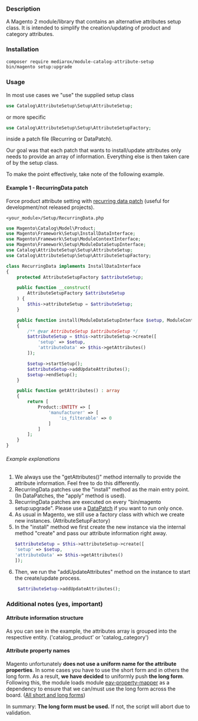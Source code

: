### Description

A Magento 2 module/library that contains an alternative attributes setup class.
It is intended to simplify the creation/updating of product and category attributes.

### Installation

```bash
composer require mediarox/module-catalog-attribute-setup
bin/magento setup:upgrade
```

### Usage

In most use cases we "use" the supplied setup class
```php
use Catalog\AttributeSetup\Setup\AttributeSetup;
```
or more specific
```php
use Catalog\AttributeSetup\Setup\AttributeSetupFactory;
```
inside a patch file (Recurring or DataPatch).

Our goal was that each patch that wants to install/update attributes only needs to provide an array of information. 
Everything else is then taken care of by the setup class.

To make the point effectively, take note of the following example.

#### Example 1 - RecurringData patch

Force product attribute setting with [recurring data patch](https://devdocs.magento.com/guides/v2.4/extension-dev-guide/prepare/lifecycle.html#recurring-data-event) (useful for development/not released projects).

```<your_module>/Setup/RecurringData.php```

```php
use Magento\Catalog\Model\Product;
use Magento\Framework\Setup\InstallDataInterface;
use Magento\Framework\Setup\ModuleContextInterface;
use Magento\Framework\Setup\ModuleDataSetupInterface;
use Catalog\AttributeSetup\Setup\AttributeSetup;
use Catalog\AttributeSetup\Setup\AttributeSetupFactory;

class RecurringData implements InstallDataInterface
{
    protected AttributeSetupFactory $attributeSetup;

    public function __construct(
        AttributeSetupFactory $attributeSetup
    ) {
        $this->attributeSetup = $attributeSetup;
    }

    public function install(ModuleDataSetupInterface $setup, ModuleContextInterface $context)
    {
        /** @var AttributeSetup $attributeSetup */
        $attributeSetup = $this->attributeSetup->create([
            'setup' => $setup,
            'attributeData' => $this->getAttributes()
        ]);

        $setup->startSetup();
        $attributeSetup->addUpdateAttributes();
        $setup->endSetup();
    }

    public function getAttributes() : array
    {
        return [
            Product::ENTITY => [
                'manufacturer' => [
                    'is_filterable' => 0
                ] 
            ]
        ];
    }
}
```
###### Example explanations
1. We always use the "getAttributes()" method internally to provide the attribute information. Feel free to do this differently.
2. RecurringData patches use the "install" method as the main entry point. (In DataPatches, the "apply" method is used).
3. RecurringData patches are executed on every "bin/magento setup:upgrade". Please use a [DataPatch](https://devdocs.magento.com/guides/v2.4/extension-dev-guide/declarative-schema/data-patches.html) if you want to run only once.
4. As usual in Magento, we still use a factory class with which we create new instances. (AttributeSetupFactory)
5. In the "install" method we first create the new instance via the internal method "create" and pass our attribute information right away.
   ```php
   $attributeSetup = $this->attributeSetup->create([
   'setup' => $setup,
   'attributeData' => $this->getAttributes()
   ]);
   ```
6. Then, we run the "addUpdateAttributes" method on the instance to start the create/update process.
   ```php
    $attributeSetup->addUpdateAttributes();
   ```

### Additional notes (yes, important)

#### Attribute information structure

As you can see in the example, the attributes array is grouped into the respective entity. ('catalog_product' or 'catalog_category')

#### Attribute property names
Magento unfortunately **does not use a uniform name for the attribute properties**. 
   In some cases you have to use the short form and in others the long form. 
   As a result, **we have decided** to uniformly push **the long form**. Following this, the module loads module [eav-property-mapper](https://github.com/mediarox/module-eav-property-mapper) as a dependency to ensure that we can/must use the long form across the board. ([All short and long forms](https://github.com/mediarox/module-eav-property-mapper/blob/main/Plugin/Entity/Setup/PropertyMapper.php))  

In summary: **The long form must be used.** If not, the script will abort due to validation.
   




